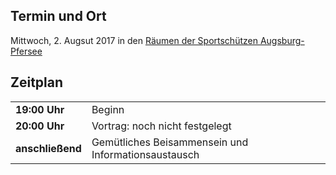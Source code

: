 ## Termin und Ort
Mittwoch, 2. Augsut 2017 in den [Räumen der Sportschützen Augsburg-Pfersee](/Treffen/Treffpunkt/)

## Zeitplan
|||
|-|-|
|__19:00 Uhr__|Beginn|
|__20:00 Uhr__|Vortrag: noch nicht festgelegt|
|__anschließend__|Gemütliches Beisammensein und Informationsaustausch|
